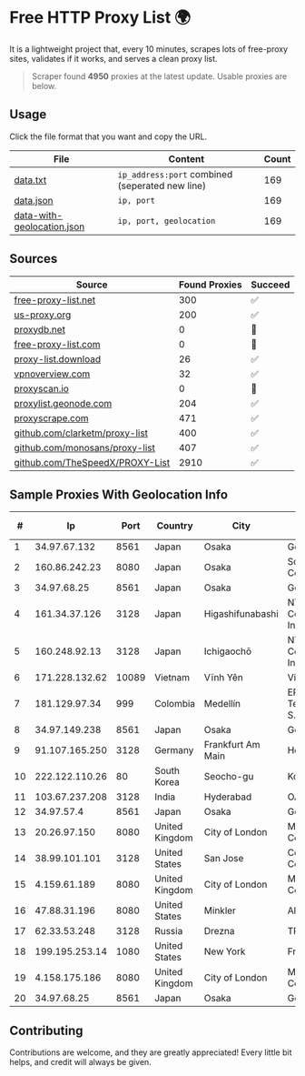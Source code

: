 
# Free HTTP Proxy List 🌍

It is a lightweight project that, every 10 minutes, scrapes lots of free-proxy sites, validates if it works, and serves a clean proxy list.


> Scraper found **4950** proxies at the latest update. Usable proxies are below.

## Usage

Click the file format that you want and copy the URL.


|File|Content|Count|
|----|-------|-----|
|[data.txt](https://raw.githubusercontent.com/themiralay/Proxy-List-World/master/data.txt)|`ip_address:port` combined (seperated new line)|169|
|[data.json](https://raw.githubusercontent.com/themiralay/Proxy-List-World/master/data.json)|`ip, port`|169|
|[data-with-geolocation.json](https://raw.githubusercontent.com/themiralay/Proxy-List-World/master/data-with-geolocation.json)|`ip, port, geolocation`|169|

## Sources

|Source|Found Proxies|Succeed|
|------|-------------|-------|
|[free-proxy-list.net](https://free-proxy-list.net)|300|✅|
|[us-proxy.org](https://www.us-proxy.org)|200|✅|
|[proxydb.net](http://proxydb.net)|0|🚫|
|[free-proxy-list.com](https://free-proxy-list.com/?page=&port=&type%5B%5D=http&type%5B%5D=https&up_time=0&search=Search)|0|🚫|
|[proxy-list.download](https://www.proxy-list.download/HTTP)|26|✅|
|[vpnoverview.com](https://vpnoverview.com/privacy/anonymous-browsing/free-proxy-servers)|32|✅|
|[proxyscan.io](https://www.proxyscan.io)|0|🚫|
|[proxylist.geonode.com](https://proxylist.geonode.com/api/proxy-list?limit=300&page=1&sort_by=lastChecked&sort_type=desc&protocols=http,https)|204|✅|
|[proxyscrape.com](https://api.proxyscrape.com/v2/?request=displayproxies&protocol=http&timeout=10000&country=all&ssl=all&anonymity=all)|471|✅|
|[github.com/clarketm/proxy-list](https://raw.githubusercontent.com/clarketm/proxy-list/master/proxy-list-raw.txt)|400|✅|
|[github.com/monosans/proxy-list](https://raw.githubusercontent.com/monosans/proxy-list/main/proxies/http.txt)|407|✅|
|[github.com/TheSpeedX/PROXY-List](https://raw.githubusercontent.com/TheSpeedX/PROXY-List/master/http.txt)|2910|✅|


## Sample Proxies With Geolocation Info

|#|Ip|Port|Country|City|Internet Service Provider|
|-|--|----|-------|----|-------------------------|
|1|34.97.67.132|8561|Japan|Osaka|Google LLC|
|2|160.86.242.23|8080|Japan|Osaka|Sony Network Communications Inc|
|3|34.97.68.25|8561|Japan|Osaka|Google LLC|
|4|161.34.37.126|3128|Japan|Higashifunabashi|NTT PC Communications, Inc.|
|5|160.248.92.13|3128|Japan|Ichigaochō|NTT PC Communications, Inc.|
|6|171.228.132.62|10089|Vietnam|Vĩnh Yên|Viettel Corporation|
|7|181.129.97.34|999|Colombia|Medellín|EPM Telecomunicaciones S.A. E.S.P.|
|8|34.97.149.238|8561|Japan|Osaka|Google LLC|
|9|91.107.165.250|3128|Germany|Frankfurt Am Main|Hetzner Online AG|
|10|222.122.110.26|80|South Korea|Seocho-gu|Korea Telecom|
|11|103.67.237.208|3128|India|Hyderabad|OASISGSSERVICES|
|12|34.97.57.4|8561|Japan|Osaka|Google LLC|
|13|20.26.97.150|8080|United Kingdom|City of London|Microsoft Corporation|
|14|38.99.101.101|3128|United States|San Jose|Cogent Communications|
|15|4.159.61.189|8080|United Kingdom|City of London|Microsoft Corporation|
|16|47.88.31.196|8080|United States|Minkler|Alibaba.com LLC|
|17|62.33.53.248|3128|Russia|Drezna|TRANS-TELECOM|
|18|199.195.253.14|1080|United States|New York|FranTech Solutions|
|19|4.158.175.186|8080|United Kingdom|City of London|Microsoft Corporation|
|20|34.97.68.25|8561|Japan|Osaka|Google LLC|



## Contributing

Contributions are welcome, and they are greatly appreciated! Every
little bit helps, and credit will always be given.

